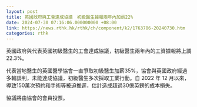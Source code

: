 ```yaml
---
layout: post
title: 英國政府與工會達成協議　初級醫生據報兩年內加薪22%
date: 2024-07-30 07:16:06.000000000 +08:00
link: https://news.rthk.hk/rthk/ch/component/k2/1763786-20240730.htm
categories: rthk
---
```


英國政府與代表英國初級醫生的工會達成協議，初級醫生兩年內的工資據報將上調22.3%。

代表當地醫生的英國醫學協會一直爭取初級醫生加薪35%，協會與英國政府經過多輪談判，未能達成協議，初級醫生多次採取工業行動。自 2022 年 12 月以來，導致150萬次預約和手術等被迫推遲，估計造成超過30億英鎊的成本損失。

協議將由協會的會員投票。
